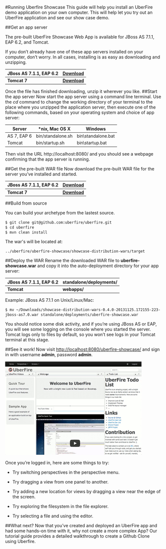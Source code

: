 #Running Uberfire Showcase
This guide will help you install an UberFire demo application on your own computer. This will help let you try out an UberFire application and see our show case demo.

##Get an app server

The pre-built UberFire Showcase Web App is available for JBoss AS 7.1.1, EAP 6.2, and Tomcat.

If you don’t already have one of these app servers installed on your computer, don’t worry. In all cases, installing is as easy as downloading and unzipping.

| JBoss AS 7.1.1, EAP 6.2 | [Download](http://jbossas.jboss.org/downloads)|
| -- | -- |
| **Tomcat 7** | **[Download](http://tomcat.apache.org/download-70.cgi)** |


Once the file has finished downloading, unzip it wherever you like.
##Start the app server
Now start the app server using a command line terminal. Use the *cd* command to change the working directory of your terminal to the place where you unzipped the application server, then execute one of the following commands, based on your operating system and choice of app server:

|Server|	*nix, Mac OS X|	Windows|
| -- | -- | -- |
| AS 7, EAP 6 |bin/standalone.sh| bin\standalone.bat|
| Tomcat | bin/startup.sh | bin\startup.bat|

Then visit the URL http://localhost:8080/ and you should see a webpage confirming that the app server is running.

##Get the pre-built WAR file
Now download the pre-built WAR file for the server you’ve installed and started.


| JBoss AS 7.1.1, EAP 6.2 | [Download](http://search.maven.org/remotecontent?filepath=org/uberfire/showcase-distribution-wars/0.5.0.CR10/showcase-distribution-wars-0.5.0.CR10-jboss-as7.0.war) |
| -- | -- |
| **Tomcat 7** | **[Download](http://search.maven.org/remotecontent?filepath=org/uberfire/showcase-distribution-wars/0.5.0.CR10/showcase-distribution-wars-0.5.0.CR10-tomcat7.0.war)** |

##Build from source

You can build your archetype from the lastest source.
```
$ git clone git@github.com:uberfire/uberfire.git
$ cd uberfire
$ mvn clean install
```
The war's will be located at:
```
../uberfire/uberfire-showcase/showcase-distribution-wars/target
```

##Deploy the WAR
Rename the downloaded WAR file to **uberfire-showcase.war** and copy it into the auto-deployment directory for your app server:

| JBoss AS 7.1.1, EAP 6.2 | standalone/deployments/|
| -- | -- |
| **Tomcat** |**webapps/** |

Example: JBoss AS 7.1.1 on Unix/Linux/Mac:
```
$ mv ~/Downloads/showcase-distribution-wars-0.4.0-20131125.172155-223-jboss-as7.0.war standalone/deployments/uberfire-showcase.war
```

You should notice some disk activity, and if you’re using JBoss AS or EAP, you will see some logging on the console where you started the server. Tomcat logs only to files by default, so you won’t see logs in your Tomcat terminal at this stage.

##See it work!
Now visit [http://localhost:8080/uberfire-showcase/](http://localhost:8080/uberfire-showcase/) and sign in with username **admin**, password **admin**.

![dnd](drag-views.gif)

Once you’re logged in, here are some things to try:

* Try switching perspectives in the perspective menu.

* Try dragging a view from one panel to another.

* Try adding a new location for views by dragging a view near the edge of the screen.

* Try exploring the filesystem in the file explorer.

* Try selecting a file and using the editor.


##What next?
Now that you’ve created and deployed an UberFire app and had some hands-on time with it, why not create a more complex App? Our tutorial guide provides a detailed walkthrough to create a Github Clone using Uberfire.






